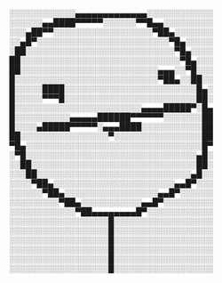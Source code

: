 ░░░░░░░░░░░░▄▄▄▄▄▄▄▄▄▄▄▄▄░░░░░░░░░░░░
░░░░░░▄▄████▀▀▀▀▀░░░░░░▀▀█▄▄░░░░░░░░░
░░░▄██▀▀░░░░░░░░░░░░░░░░░░▀██▄░░░░░░░
░░▄█▀░░░░░░░░░░░░░░░░░░░░░░░░▀█▄░░░░░
░██░░░░░░░░░░░░░░░░░░░░░░░░░░░▀█▄░░░░
██░░░░░░░░░░░░░░░░░░░░░░░░░░░░░▀█▄░░░
██░░░░░░░░░░░░░░░░░░░░░░░░░▄▄▄░░▀█░░░
█░░░░░░░░░░░░░░░░░░░░░░░░░░▀██▄░░██░░
█░░░░░████░░░░░░░░░░░░░░░░░░░░░░░░█▄░
█░░░░░▀▀▀█░░░░░░░░░░░░░░░░░░░░░░░░██░
█░░░░░░░░░░░░░░░░░░░░░░░▄▄▄▄█████▀░█▄
█░░░░░░░░░░▄▄▄▄▄██████▀▀▀▀▀▀░░░░░░░██
█░░░░▄█████▀▀▀▀▀░▄▄▄████░░░░░░░░░░░██
██░░░░░░░░░░░░░░░░▀░░░░░░░░░░░░░░░░██
▀█▄░░░░░░░░░░░░░░░░░░░░░░░░░░░░░░░░█▀
░▀█░░░░░░░░░░░░░░░░░░░░░░░░░░░░░░░▄█░
░░██░░░░░░░░░░░░░░░░░░░░░░░░░░░░░░██░
░░░██░░░░░░░░░░░░░░░░░░░░░░░░░░░░▄█░░
░░░░▀██▄░░░░░░░░░░░░░░░░░░░░░░▄▄█▀░░░
░░░░░░▀██▄░░░░░░░░░░░░░░░░░▄▄█▀░░░░░░
░░░░░░░░░▀██▄░░░░░░░░░░░▄▄█▀░░░░░░░░░
░░░░░░░░░░░░▀██▄▄▄▄▄▄▄▄█▀░░░░░░░░░░░░
░░░░░░░░░░░░░░░░░░█░░░░░░░░░░░░░░░░░░
░░░░░░░░░░░░░░░░░░█░░░░░░░░░░░░░░░░░░
░░░░░░░░░░░░░░░░░░█░░░░░░░░░░░░░░░░░░
░░░░░░░░░░░░░░░░░░█░░░░░░░░░░░░░░░░░░
░░░░░░░░░░░░░░░░░░█░░░░░░░░░░░░░░░░░░
░░░░░░░░░░░░░░░░░░█░░░░░░░░░░░░░░░░░░ 
